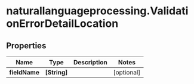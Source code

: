 # naturallanguageprocessing.ValidationErrorDetailLocation

## Properties

Name | Type | Description | Notes
------------ | ------------- | ------------- | -------------
**fieldName** | **[String]** |  | [optional] 


